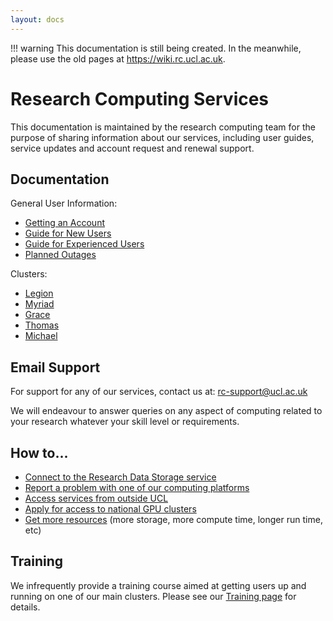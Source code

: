 ```yaml
---
layout: docs
---
```


!!! warning
    This documentation is still being created. In the meanwhile, please use the  old pages at <https://wiki.rc.ucl.ac.uk>.


# Research Computing Services

This documentation is maintained by the research computing team for the purpose
of sharing information about our services, including user guides,
service updates and account request and renewal support.

## Documentation

General User Information:

 - [Getting an Account](Account_Services.md)
 - [Guide for New Users](New_Users.md)
 - [Guide for Experienced Users](Experienced_Users.md)
 - [Planned Outages](Planned_Outages.md)

Clusters:

 - [Legion](Systems/Legion.md)
 - [Myriad](Systems/Myriad.md)
 - [Grace](Systems/Grace.md)
 - [Thomas](Systems/Thomas.md)
 - [Michael](Systems/Michael.md)

## Email Support

For support for any of our services, contact us at: [rc-support@ucl.ac.uk](mailto:rc-support@ucl.ac.uk)

We will endeavour to answer queries on any aspect of computing related to your research whatever your skill level or requirements.

## How to...

 - [Connect to the Research Data Storage service](Connecting_to_Research_Data_Services.md)
 - [Report a problem with one of our computing platforms](Reporting_problems.md)
 - [Access services from outside UCL](Accessing_RC_Systems.md#Accessing_services_from_outside_UCL)
 - [Apply for access to national GPU clusters](GPU_Clusters.md)
 - [Get more resources](Additional_Resource_Requests.md) (more storage, more compute time, longer run time, etc)

## Training

We infrequently provide a training course aimed at getting users up and running on one of our main clusters. Please see our [Training page](Training.md) for details.

